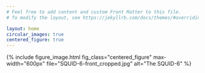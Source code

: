 ```yaml
---
# Feel free to add content and custom Front Matter to this file.
# To modify the layout, see https://jekyllrb.com/docs/themes/#overriding-theme-defaults

layout: home
circular_images: true
centered_figure: true
---
```


{% include figure_image.html
fig_class="centered_figure"
max-width="600px"
file="SQUID-6-front_cropped.jpg"
alt="The SQUID-6"
%}
